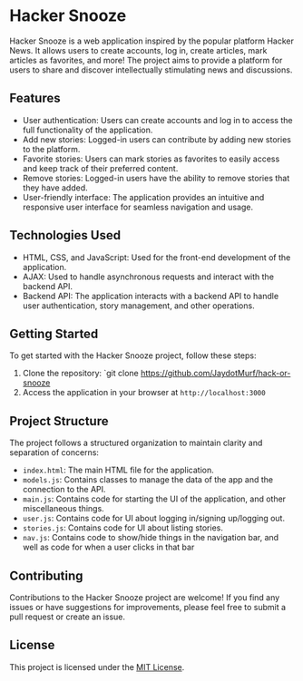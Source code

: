# Hacker Snooze

Hacker Snooze is a web application inspired by the popular platform Hacker News. It allows users to create accounts, log in, create articles, mark articles as favorites, and more! The project aims to provide a platform for users to share and discover intellectually stimulating news and discussions.

## Features

- User authentication: Users can create accounts and log in to access the full functionality of the application.
- Add new stories: Logged-in users can contribute by adding new stories to the platform.
- Favorite stories: Users can mark stories as favorites to easily access and keep track of their preferred content.
- Remove stories: Logged-in users have the ability to remove stories that they have added.
- User-friendly interface: The application provides an intuitive and responsive user interface for seamless navigation and usage.

## Technologies Used

- HTML, CSS, and JavaScript: Used for the front-end development of the application.
- AJAX: Used to handle asynchronous requests and interact with the backend API.
- Backend API: The application interacts with a backend API to handle user authentication, story management, and other operations.

## Getting Started

To get started with the Hacker Snooze project, follow these steps:

1. Clone the repository: `git clone https://github.com/JaydotMurf/hack-or-snooze
2. Access the application in your browser at `http://localhost:3000`

## Project Structure

The project follows a structured organization to maintain clarity and separation of concerns:

- `index.html`: The main HTML file for the application.
- `models.js`: Contains classes to manage the data of the app and the connection to the API.
- `main.js`: Contains code for starting the UI of the application, and other miscellaneous things.
- `user.js`: Contains code for UI about logging in/signing up/logging out.
- `stories.js`: Contains code for UI about listing stories.
- `nav.js`: Contains code to show/hide things in the navigation bar, and well as code for when a user clicks in that bar

## Contributing

Contributions to the Hacker Snooze project are welcome! If you find any issues or have suggestions for improvements, please feel free to submit a pull request or create an issue.

## License

This project is licensed under the [MIT License](LICENSE).

